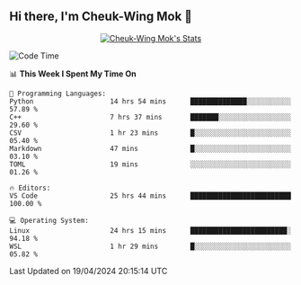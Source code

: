## Hi there, I'm Cheuk-Wing Mok 👋

<!--
**mozro0327/mozro0327** is a ✨ _special_ ✨ repository because its `README.md` (this file) appears on your GitHub profile.

Here are some ideas to get you started:

- 🔭 I’m currently working on ...
- 🌱 I’m currently learning ...
- 👯 I’m looking to collaborate on ...
- 🤔 I’m looking for help with ...
- 💬 Ask me about ...
- 📫 How to reach me: ...
- 😄 Pronouns: ...
- ⚡ Fun fact: ...
-->

<p align="center">
  <a href="https://github.com/mozro0327" class="rich-diff-level-one">
    <img src="https://github-readme-stats.vercel.app/api?username=mozro0327&title_color=333&text_color=777" alt="Cheuk-Wing Mok's Stats" >
    <!-- &hide=issues
    <img src="https://github-readme-stats.vercel.app/api?username=mozro0327&hide=issues&title_color=333&text_color=777" alt="Cheuk-Wing Mok's Stats" >
    -->
  </a>
</p>

<!--START_SECTION:waka-->
![Code Time](http://img.shields.io/badge/Code%20Time-2%2C521%20hrs%2054%20mins-blue)

📊 **This Week I Spent My Time On** 

```text
💬 Programming Languages: 
Python                   14 hrs 54 mins      ██████████████░░░░░░░░░░░   57.89 % 
C++                      7 hrs 37 mins       ███████░░░░░░░░░░░░░░░░░░   29.60 % 
CSV                      1 hr 23 mins        █░░░░░░░░░░░░░░░░░░░░░░░░   05.40 % 
Markdown                 47 mins             █░░░░░░░░░░░░░░░░░░░░░░░░   03.10 % 
TOML                     19 mins             ░░░░░░░░░░░░░░░░░░░░░░░░░   01.26 % 

🔥 Editors: 
VS Code                  25 hrs 44 mins      █████████████████████████   100.00 % 

💻 Operating System: 
Linux                    24 hrs 15 mins      ████████████████████████░   94.18 % 
WSL                      1 hr 29 mins        █░░░░░░░░░░░░░░░░░░░░░░░░   05.82 % 
```


 Last Updated on 19/04/2024 20:15:14 UTC
<!--END_SECTION:waka-->
